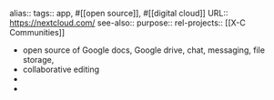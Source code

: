 alias::
tags:: app, #[[open source]], #[[digital cloud]]
URL:: https://nextcloud.com/
see-also::
purpose::
rel-projects:: [[X-C Communities]]

- open source of Google docs, Google drive, chat, messaging, file storage,
- collaborative editing
-
-
